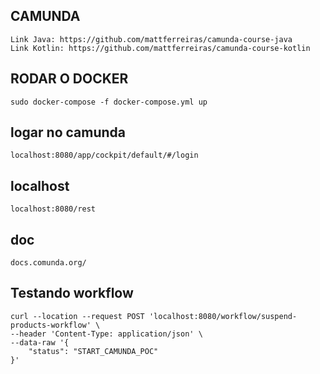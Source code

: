 ## CAMUNDA
```
Link Java: https://github.com/mattferreiras/camunda-course-java
Link Kotlin: https://github.com/mattferreiras/camunda-course-kotlin
```
## RODAR O DOCKER
```
sudo docker-compose -f docker-compose.yml up
```
## logar no camunda
```
localhost:8080/app/cockpit/default/#/login
```
## localhost
```
localhost:8080/rest
```

## doc
```
docs.comunda.org/
```
## Testando workflow
```
curl --location --request POST 'localhost:8080/workflow/suspend-products-workflow' \
--header 'Content-Type: application/json' \
--data-raw '{
    "status": "START_CAMUNDA_POC"
}'
```




